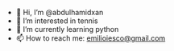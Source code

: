 - 👋 Hi, I’m @abdulhamidxan
- 👀 I’m interested in tennis
- 🌱 I’m currently learning python
- 📫 How to reach me: emilioiesco@gmail.com
